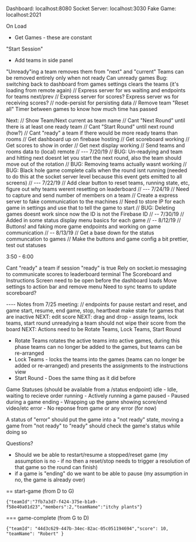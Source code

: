 Dashboard: localhost:8080
Socket Server: localhost:3030
Fake Game: localhost:2021

On Load
 - Get Games - these are constant

"Start Session"
 - Add teams in side panel

"Unready"ing a team removes them from "next" and "current"
Teams can be removed entirely only when not ready
Can unready games
Bug: switching back to dashboard from games settings clears the teams (it's loading from remote again)
// Express server for ws waiting and endpoints for teams next/prev
// Express server for scores?
Express server ws for receiving scores?
// node-persist for persisting data
// Remove team
"Reset all"
Timer between games to know how much time has passed



Next:
// Show Team/Next current as team name
// Cant "Next Round" until there is at least one ready team
// Cant "Start Round" until next round (how?)
// Cant "ready" a team if there would be more ready teams than rooms
// Get dashboard up on firebase hosting
// Get scoreboard working
// Get scores to show in order
// Get next display working
// Send teams and rooms data to (local) remote
// --- 7/20/19
// BUG: Un-readying and team and hitting next doesnt let you start the next round, also the team should move out of the rotation
// BUG: Removing teams actually wasnt working
// BUG: Black hole game complete calls when the round isnt running (needed to do this at the socket server level because this event gets emitted to all screens)
// --- 7/22/19
// Add clear button to reset teams, running state, etc, figure out why teams werent resetting on leaderboard
// --- 7/24/19
// Need to capture and send number of members on a team
// Create a express server to fake communication to the machines
// Need to store IP for each game in settings and use that to tell the game to start
// BUG: Deleting games doesnt work since now the ID is not the Firebase ID
// -- 7/30/19
// Added in some status display menu basics for each game
// -- 8/12/19
// Buttons! and faking more game endpoints and working on game communication
// -- 8/13/19
// Get a base down for the status communcation to games
// Make the buttons and game config a bit prettier, test out statuses

3:50 - 6:00


Cant "ready" a team if session "ready" is true
Rely on socket.io messaging to communicate scores to leaderboard terminal
The Scoreboard and Instructions Screen need to be open before the dashboard loads
Move settings to action bar and remove menu
Need to sync teams to update scoreboard?

---- Notes from 7/25 meeting:
// endpoints for pause restart and reset, and game start, resume, end game, stop, heartbeat
make state for games that are inactive
NEXT: edit score
NEXT: drag and drop - assign teams, lock teams, start round
unreadying a team should not wipe their score from the board
NEXT: Actions need to be Rotate Teams, Lock Teams, Start Round
 - Rotate Teams rotates the active teams into active games, during this phase teams can no longer be added to the games, but teams can be re-arranged
 - Lock Teams - locks the teams into the games (teams can no longer be added or re-arranged) and presents the assignments to the instructions view
 - Start Round - Does the same thing as it did before

Game Statuses (should be available from a /status endpoint)
idle - Idle, waiting to recieve order
running - Actively running a game
paused - Paused during a game
ending - Wrapping up the game showing score/end video/etc
error - No reponse from game or any error (for now)

A status of "error" should put the game into a "not ready" state, moving a game from "not ready" to "ready" should check the game's status while doing so

Questions?
 - Should we be able to restart/resume a stopped/reset game (my assumption is no - if no then a reset/stop needs to trigger a resolution of that game so the round can finish)
 - if a game is "ending" do we want to be able to pause (my assumption in no, the game is already over)


== start-game (from D to G)
```
{"teamId":"7fb7a3d7-f424-375e-b1a9-f58e40a01d23","members":2,"teamName":"itchy plants"}
```

=== game-complete (from G to D)
```
{"teamId": "44d3c629-447b-34ec-82ac-05c051194694","score": 10, "teamName": "Robert" }
```